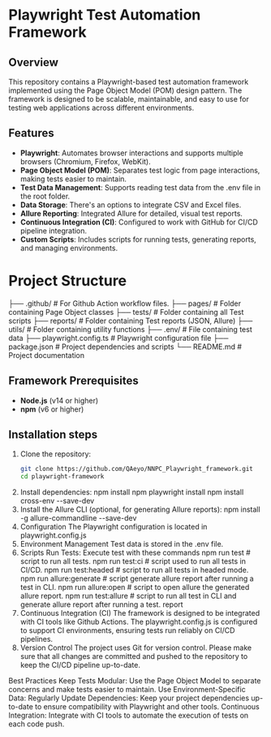 # Playwright Test Automation Framework

## Overview
This repository contains a Playwright-based test automation framework implemented using the Page Object Model (POM) design pattern. The framework is designed to be scalable, maintainable, and easy to use for testing web applications across different environments.

## Features
- **Playwright**: Automates browser interactions and supports multiple browsers (Chromium, Firefox, WebKit).
- **Page Object Model (POM)**: Separates test logic from page interactions, making tests easier to maintain.
- **Test Data Management**: Supports reading test data from the .env file in the root folder.
- **Data Storage**: There's an options to integrate CSV and Excel files.
- **Allure Reporting**: Integrated Allure for detailed, visual test reports.
- **Continuous Integration (CI)**: Configured to work with GitHub for CI/CD pipeline integration.
- **Custom Scripts**: Includes scripts for running tests, generating reports, and managing environments.

# Project Structure
├── .github/ # For Github Action workflow files.
├── pages/ # Folder containing Page Object classes
├── tests/ # Folder containing all Test scripts
├── reports/ # Folder containing Test reports (JSON, Allure)
├── utils/ # Folder containing utility functions
├── .env/ # File containing test data
├── playwright.config.ts # Playwright configuration file
├── package.json # Project dependencies and scripts
└── README.md # Project documentation


## Framework Prerequisites
- **Node.js** (v14 or higher)
- **npm** (v6 or higher)

## Installation steps
1. Clone the repository:
   ```bash
   git clone https://github.com/QAeyo/NNPC_Playwright_framework.git
   cd playwright-framework
2. Install dependencies:
  npm install
  npm playwright install
  npm install cross-env --save-dev
3. Install the Allure CLI (optional, for generating Allure reports):
   npm install -g allure-commandline --save-dev
4. Configuration
   The Playwright configuration is located in playwright.config.js
5. Environment Management
Test data is stored in the .env file. 
6. Scripts
   Run Tests: Execute test with these commands
   npm run test   # script to run all tests.
   npm run test:ci  # script used to run all tests in CI/CD.
   npm run test:headed # script to run all tests in headed mode.
   npm run allure:generate  # script generate allure report after running a test in CLI.
   npm run allure:open      # script to open allure the generated allure report.
   npm run test:allure      # script to run all test in CLI and generate allure report after running a test.
   report
7. Continuous Integration (CI)
   The framework is designed to be integrated with CI tools like Github Actions. The playwright.config.js is configured to support CI environments, ensuring tests run reliably on CI/CD pipelines.
8. Version Control
   The project uses Git for version control. Please make sure that all changes are committed and pushed to the repository to keep the CI/CD pipeline up-to-date.

Best Practices
Keep Tests Modular: Use the Page Object Model to separate concerns and make tests easier to maintain.
Use Environment-Specific Data:
Regularly Update Dependencies: Keep your project dependencies up-to-date to ensure compatibility with Playwright and other tools.
Continuous Integration: Integrate with CI tools to automate the execution of tests on each code push.

   
